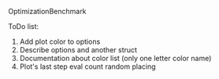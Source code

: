 OptimizationBenchmark

ToDo list:
1) Add plot color to options
2) Describe options and another struct
3) Documentation about color list (only one letter color name)
4) Plot's last step eval count random placing